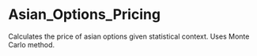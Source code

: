 # Asian_Options_Pricing
Calculates the price of asian options given statistical context. Uses Monte Carlo method.
